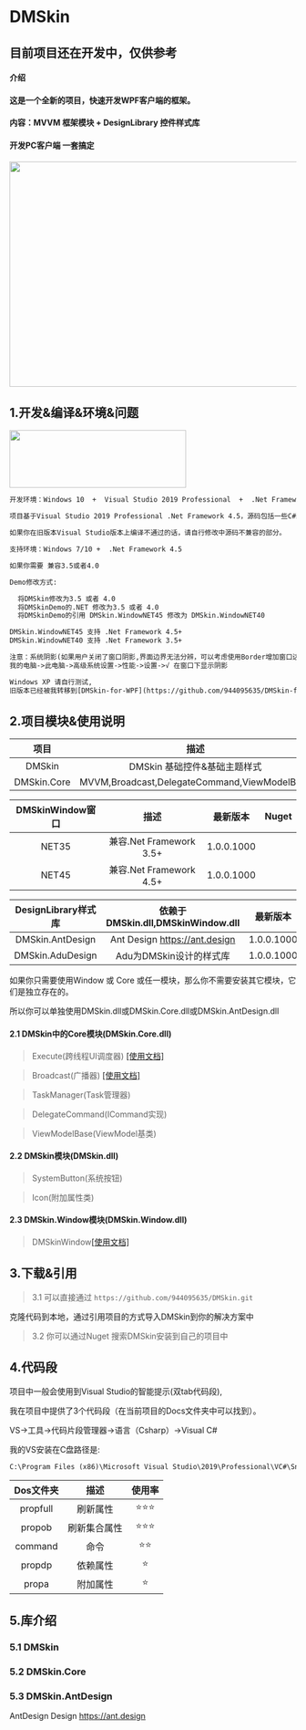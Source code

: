 # DMSkin

## 目前项目还在开发中，仅供参考

#### 介绍
#### 这是一个全新的项目，快速开发WPF客户端的框架。
#### 内容：MVVM 框架模块 + DesignLibrary 控件样式库
#### 开发PC客户端 一套搞定


<img src="https://raw.githubusercontent.com/944095635/DMSkin/master/Docs/Image/Demo.png" width="615" height="395" align="center">

## 1.开发&编译&环境&问题

<img src="https://raw.githubusercontent.com/944095635/DMSkin/master/Docs/Image/VS.png" width="310" height="101" align="center">

````xml
开发环境：Windows 10  +  Visual Studio 2019 Professional  +  .Net Framework 4.5

项目基于Visual Studio 2019 Professional .Net Framework 4.5，源码包括一些C#新语法。

如果你在旧版本Visual Studio版本上编译不通过的话，请自行修改中源码不兼容的部分。
````
````xml
支持环境：Windows 7/10 +  .Net Framework 4.5
````
````xml
如果你需要 兼容3.5或者4.0

Demo修改方式:

  将DMSkin修改为3.5 或者 4.0
  将DMSkinDemo的.NET 修改为3.5 或者 4.0
  将DMSkinDemo的引用 DMSkin.WindowNET45 修改为 DMSkin.WindowNET40

DMSkin.WindowNET45 支持 .Net Framework 4.5+
DMSkin.WindowNET40 支持 .Net Framework 3.5+
````
````xml
注意：系统阴影(如果用户关闭了窗口阴影,界面边界无法分辨，可以考虑使用Border增加窗口边框)
我的电脑->此电脑->高级系统设置->性能->设置->√ 在窗口下显示阴影
````
````xml
Windows XP 请自行测试,
旧版本已经被我转移到[DMSkin-for-WPF](https://github.com/944095635/DMSkin-for-WPF)(备份学习之用)
````
## 2.项目模块&使用说明

| 项目               |   描述                         | 最新版本            | Nuget |
| :----:            |   :----:                       |   :----:       |:----:  | 
| DMSkin            | DMSkin 基础控件&基础主题样式        | 3.0.0.1000     |        |
| DMSkin.Core       | MVVM,Broadcast,DelegateCommand,ViewModelBase | 3.0.0.1000     |        |

| DMSkinWindow窗口  |  描述                      |  最新版本            | Nuget |
| :----:            |   :----:                  |   :----:            |:----:  | 
| NET35             |  兼容.Net Framework 3.5+   | 1.0.0.1000          |        |
| NET45             |  兼容.Net Framework 4.5+   | 1.0.0.1000          |    

| DesignLibrary样式库| 依赖于DMSkin.dll,DMSkinWindow.dll | 最新版本      | Nuget |
| :----:            |   :----:                       |   :----:       |:----:  | 
| DMSkin.AntDesign  | Ant Design https://ant.design  | 1.0.0.1000     |        |
| DMSkin.AduDesign  | Adu为DMSkin设计的样式库          | 1.0.0.1000     |        |

如果你只需要使用Window 或 Core 或任一模块，那么你不需要安装其它模块，它们是独立存在的。

所以你可以单独使用DMSkin.dll或DMSkin.Core.dll或DMSkin.AntDesign.dll

#### 2.1 DMSkin中的Core模块(DMSkin.Core.dll)
> Execute(跨线程UI调度器) [[使用文档]](https://github.com/944095635/DMSkin/wiki/Execute%E8%B7%A8%E7%BA%BF%E7%A8%8BUI%E8%B0%83%E5%BA%A6%E5%99%A8)

> Broadcast(广播器) [[使用文档]](https://github.com/944095635/DMSkin/wiki/Broadcast%E5%B9%BF%E6%92%AD%E5%99%A8)

> TaskManager(Task管理器)

> DelegateCommand(ICommand实现)

> ViewModelBase(ViewModel基类)

#### 2.2 DMSkin模块(DMSkin.dll)
> SystemButton(系统按钮)

> Icon(附加属性类)

#### 2.3 DMSkin.Window模块(DMSkin.Window.dll)
> DMSkinWindow[[使用文档]](https://github.com/944095635/DMSkin/wiki/DMSkinWindow%E7%AA%97%E5%8F%A3)


## 3.下载&引用
> 3.1 可以直接通过   `https://github.com/944095635/DMSkin.git`

克隆代码到本地，通过引用项目的方式导入DMSkin到你的解决方案中

> 3.2 你可以通过Nuget 搜索DMSkin安装到自己的项目中

## 4.代码段
项目中一般会使用到Visual Studio的智能提示(双tab代码段),

我在项目中提供了3个代码段（在当前项目的Docs文件夹中可以找到）。

VS->工具->代码片段管理器->语言（Csharp）->Visual C#

我的VS安装在C盘路径是:
````xml
C:\Program Files (x86)\Microsoft Visual Studio\2019\Professional\VC#\Snippets\2052\Visual C#
````

| Dos文件夹                | 描述   |使用率   |
| :----:              | :---:          | :---:          |
| propfull  |  刷新属性       |⭐⭐⭐|
| propob  |  刷新集合属性       |⭐⭐⭐|
| command   | 命令        |⭐⭐|
| propdp    | 依赖属性    |⭐|
| propa    | 附加属性    |⭐|


## 5.库介绍

### 5.1 DMSkin 


### 5.2 DMSkin.Core 


### 5.3 DMSkin.AntDesign 
AntDesign Design https://ant.design
